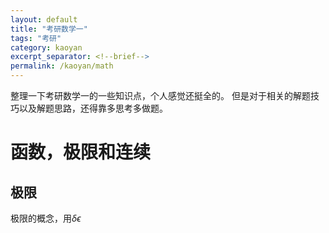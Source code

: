 ```yaml
---
layout: default
title: "考研数学一"
tags: "考研"
category: kaoyan
excerpt_separator: <!--brief-->
permalink: /kaoyan/math
---
```

整理一下考研数学一的一些知识点，个人感觉还挺全的。
但是对于相关的解题技巧以及解题思路，还得靠多思考多做题。

<!--brief-->
# 函数，极限和连续
## 极限
极限的概念，用$\delta \epsilon$